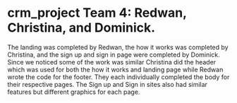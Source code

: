 # crm_project Team 4: Redwan, Christina, and Dominick.

The landing was completed by Redwan, the how it works was completed by Christina, and the sign up and sign in page were completed by Dominick.
Since we noticed some of the work was similar Christina did the header which was used for both the how it works and landing page while Redwan wrote the code for the footer. They each individually completed the body for their respective pages. The Sign up and Sign in sites also had similar features but different graphics for each page.
